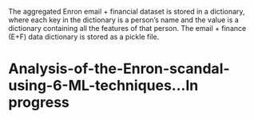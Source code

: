 The aggregated Enron email + financial dataset is stored in a dictionary, where each key in the dictionary is a person’s name and the value is a dictionary containing all the features of that person.
The email + finance (E+F) data dictionary is stored as a pickle file.
# Analysis-of-the-Enron-scandal-using-6-ML-techniques...In progress
